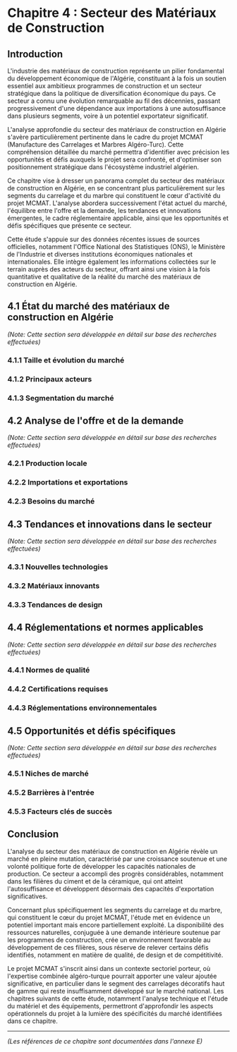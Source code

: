 # Chapitre 4 : Secteur des Matériaux de Construction

## Introduction

L'industrie des matériaux de construction représente un pilier fondamental du développement économique de l'Algérie, constituant à la fois un soutien essentiel aux ambitieux programmes de construction et un secteur stratégique dans la politique de diversification économique du pays. Ce secteur a connu une évolution remarquable au fil des décennies, passant progressivement d'une dépendance aux importations à une autosuffisance dans plusieurs segments, voire à un potentiel exportateur significatif.

L'analyse approfondie du secteur des matériaux de construction en Algérie s'avère particulièrement pertinente dans le cadre du projet MCMAT (Manufacture des Carrelages et Marbres Algéro-Turc). Cette compréhension détaillée du marché permettra d'identifier avec précision les opportunités et défis auxquels le projet sera confronté, et d'optimiser son positionnement stratégique dans l'écosystème industriel algérien.

Ce chapitre vise à dresser un panorama complet du secteur des matériaux de construction en Algérie, en se concentrant plus particulièrement sur les segments du carrelage et du marbre qui constituent le cœur d'activité du projet MCMAT. L'analyse abordera successivement l'état actuel du marché, l'équilibre entre l'offre et la demande, les tendances et innovations émergentes, le cadre réglementaire applicable, ainsi que les opportunités et défis spécifiques que présente ce secteur.

Cette étude s'appuie sur des données récentes issues de sources officielles, notamment l'Office National des Statistiques (ONS), le Ministère de l'Industrie et diverses institutions économiques nationales et internationales. Elle intègre également les informations collectées sur le terrain auprès des acteurs du secteur, offrant ainsi une vision à la fois quantitative et qualitative de la réalité du marché des matériaux de construction en Algérie.

## 4.1 État du marché des matériaux de construction en Algérie

*(Note: Cette section sera développée en détail sur base des recherches effectuées)*

### 4.1.1 Taille et évolution du marché

### 4.1.2 Principaux acteurs

### 4.1.3 Segmentation du marché

## 4.2 Analyse de l'offre et de la demande

*(Note: Cette section sera développée en détail sur base des recherches effectuées)*

### 4.2.1 Production locale

### 4.2.2 Importations et exportations

### 4.2.3 Besoins du marché

## 4.3 Tendances et innovations dans le secteur

*(Note: Cette section sera développée en détail sur base des recherches effectuées)*

### 4.3.1 Nouvelles technologies

### 4.3.2 Matériaux innovants

### 4.3.3 Tendances de design

## 4.4 Réglementations et normes applicables

*(Note: Cette section sera développée en détail sur base des recherches effectuées)*

### 4.4.1 Normes de qualité

### 4.4.2 Certifications requises

### 4.4.3 Réglementations environnementales

## 4.5 Opportunités et défis spécifiques

*(Note: Cette section sera développée en détail sur base des recherches effectuées)*

### 4.5.1 Niches de marché

### 4.5.2 Barrières à l'entrée

### 4.5.3 Facteurs clés de succès

## Conclusion

L'analyse du secteur des matériaux de construction en Algérie révèle un marché en pleine mutation, caractérisé par une croissance soutenue et une volonté politique forte de développer les capacités nationales de production. Ce secteur a accompli des progrès considérables, notamment dans les filières du ciment et de la céramique, qui ont atteint l'autosuffisance et développent désormais des capacités d'exportation significatives.

Concernant plus spécifiquement les segments du carrelage et du marbre, qui constituent le cœur du projet MCMAT, l'étude met en évidence un potentiel important mais encore partiellement exploité. La disponibilité des ressources naturelles, conjuguée à une demande intérieure soutenue par les programmes de construction, crée un environnement favorable au développement de ces filières, sous réserve de relever certains défis identifiés, notamment en matière de qualité, de design et de compétitivité.

Le projet MCMAT s'inscrit ainsi dans un contexte sectoriel porteur, où l'expertise combinée algéro-turque pourrait apporter une valeur ajoutée significative, en particulier dans le segment des carrelages décoratifs haut de gamme qui reste insuffisamment développé sur le marché national. Les chapitres suivants de cette étude, notamment l'analyse technique et l'étude du matériel et des équipements, permettront d'approfondir les aspects opérationnels du projet à la lumière des spécificités du marché identifiées dans ce chapitre.

---

*(Les références de ce chapitre sont documentées dans l'annexe E)*